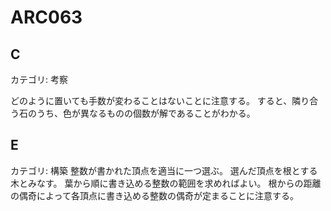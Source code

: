 # ARC063

## C
カテゴリ: 考察

どのように置いても手数が変わることはないことに注意する。
すると、隣り合う石のうち、色が異なるものの個数が解であることがわかる。

## E
カテゴリ: 構築
整数が書かれた頂点を適当に一つ選ぶ。
選んだ頂点を根とする木とみなす。
葉から順に書き込める整数の範囲を求めればよい。
根からの距離の偶奇によって各頂点に書き込める整数の偶奇が定まることに注意する。

